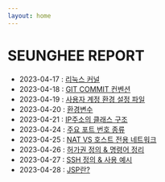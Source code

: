 ```yaml
---
layout: home
---
```


# SEUNGHEE REPORT

- 2023-04-17 : [리눅스 커널](kernel)
- 2023-04-18 : [GIT COMMIT 컨벤션](convention)
- 2023-04-19 : [사용자 계정 환경 설정 파일](etcdirectory)
- 2023-04-20 : [환경변수](shellvar)
- 2023-04-21 : [IP주소의 클래스 구조](ipaddressclass)
- 2023-04-24 : [주요 포트 번호 종류](wellknownport)
- 2023-04-25 : [NAT VS 호스트 전용 네트워크](natvshost)
- 2023-04-26 : [허가권 정의 & 명령어 정리](permission)
- 2023-04-27 : [SSH 정의 & 사용 예시](ssh)
- 2023-04-28 : [JSP란?](jsp)